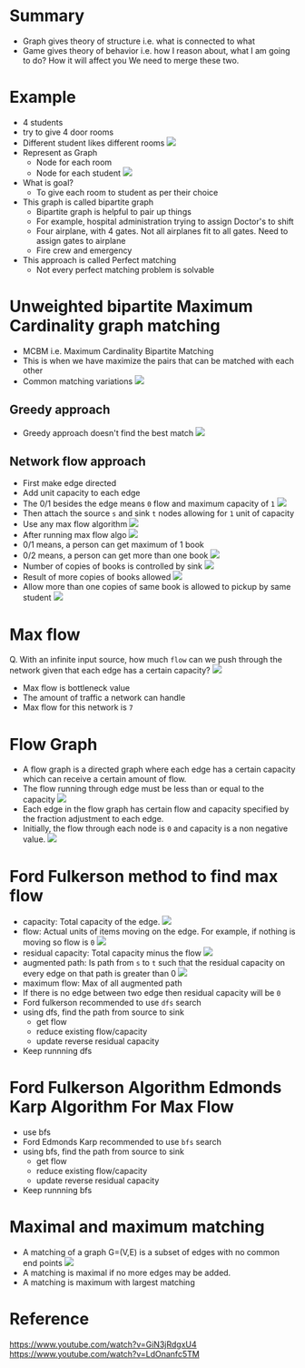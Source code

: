 # Summary
- Graph gives theory of structure i.e. what is connected to what
- Game gives theory of behavior i.e. how I reason about, what I am going to do? How it will affect you
We need to merge these two.
# Example
- 4 students
- try to give 4 door rooms 
- Different student likes different rooms
![](assets/student-doorroom-choices.png)
- Represent as Graph
    - Node for each room
    - Node for each student
    ![](assets/student-doorroom-graph.png)
- What is goal?
    - To give each room to student as per their choice
- This graph is called bipartite graph
    - Bipartite graph is helpful to pair up things
    - For example, hospital administration trying to assign Doctor's to shift
    - Four airplane, with 4 gates. Not all airplanes fit to all gates. Need to assign gates to airplane
    - Fire crew and emergency 
- This approach is called Perfect matching
    - Not every perfect matching problem is solvable
# Unweighted bipartite Maximum Cardinality graph matching
- MCBM i.e. Maximum Cardinality Bipartite Matching
- This is when we have maximize the pairs that can be matched with each other
- Common matching variations
![](assets/matching-variations.png)
## Greedy approach
- Greedy approach doesn't find the best match
![](assets/greedy-approach.png)
## Network flow approach
- First make edge directed
- Add unit capacity to each edge
- The 0/1 besides the edge means `0` flow and maximum capacity of `1`
![](assets/network-flow.png)
- Then attach the source `s` and sink `t` nodes allowing for `1` unit of capacity
- Use any max flow algorithm 
![](assets/network-graph-max-flow.png)
- After running max flow algo
![](assets/network-flow-algo.png)
- 0/1 means, a person can get maximum of 1 book
- 0/2 means, a person can get more than one book
![](assets/network-flow-on-different-max.png)
- Number of copies of books is controlled by sink
![](assets/network-fllow-sink-capacity.png)
- Result of more copies of books allowed
![](assets/network-flow-more-copies-of-books.png)
- Allow more than one copies of same book is allowed to pickup by same student
![](assets/network-flow-allow-more-copies-per-student.png)

# Max flow
Q. With an infinite input source, how much `flow` can we push through the network given that each edge has a certain capacity?
![](assets/max-flow-problem.png)
- Max flow is bottleneck value
- The amount of traffic a network can handle
- Max flow for this network is `7`
# Flow Graph
- A flow graph is a directed graph where each edge has a certain capacity which can receive a certain amount of flow.
- The flow running through edge must be less than or equal to the capacity
![](assets/flow-graph-directed-graph.png)
- Each edge in the flow graph has certain flow and capacity specified by the fraction adjustment to each edge.
- Initially, the flow through each node is `0` and capacity is a non negative value.
![](assets/flow-graph-edge.png)
# Ford Fulkerson method to find max flow
- capacity: Total capacity of the edge. 
![](assets/capacity.png)
- flow: Actual units of items moving on the edge. For example, if nothing is moving so flow is `0`
![](assets/flow.png)
- residual capacity: Total capacity minus the flow
![](assets/residual-capacity.png)
- augmented path: Is path from `s` to `t` such that the residual capacity on every edge on that path is greater than 0
![](assets/augmented-path.png)
- maximum flow: Max of all augmented path
- If there is no edge between two edge then residual capacity will be `0`
- Ford fulkerson recommended to use `dfs` search
- using dfs, find the path from source to sink
    - get flow 
    - reduce existing flow/capacity
    - update reverse residual capacity
- Keep runnning dfs
# Ford Fulkerson Algorithm Edmonds Karp Algorithm For Max Flow
- use bfs
- Ford Edmonds Karp recommended to use `bfs` search
- using bfs, find the path from source to sink
    - get flow 
    - reduce existing flow/capacity
    - update reverse residual capacity
- Keep runnning bfs
# Maximal and maximum matching
- A matching of a graph G=(V,E) is a subset of edges with no common end points
![](assets/matching.png)
- A matching is maximal if no more edges may be added.
- A matching is maximum with largest matching

# Reference
https://www.youtube.com/watch?v=GiN3jRdgxU4
https://www.youtube.com/watch?v=LdOnanfc5TM